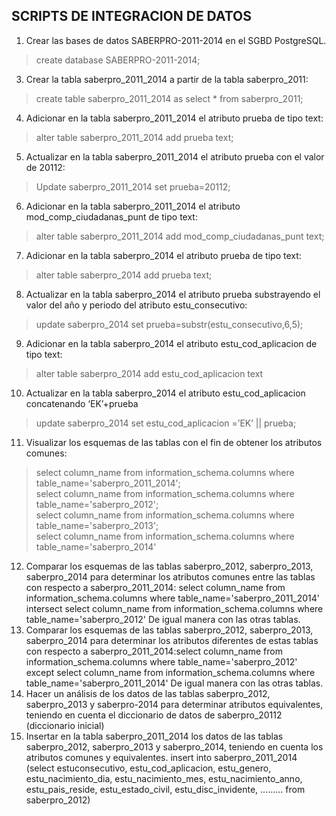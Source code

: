## SCRIPTS DE INTEGRACION DE DATOS
1. Crear las bases de datos SABERPRO-2011-2014 en el SGBD PostgreSQL.
>create database SABERPRO-2011-2014;
3. Crear la tabla saberpro_2011_2014 a partir de la tabla saberpro_2011: 
>create table saberpro_2011_2014 as select * from saberpro_2011;
4. Adicionar en la tabla saberpro_2011_2014 el atributo prueba de tipo text:
>alter table saberpro_2011_2014 add prueba text;
5. Actualizar en la tabla saberpro_2011_2014 el atributo prueba con el valor de 20112:
>Update saberpro_2011_2014 set prueba=20112;
6. Adicionar en la tabla saberpro_2011_2014 el atributo mod_comp_ciudadanas_punt de tipo text:
>alter table saberpro_2011_2014 add mod_comp_ciudadanas_punt text;
7. Adicionar en la tabla saberpro_2014 el atributo prueba de tipo text:
>alter table saberpro_2014 add prueba text;
8. Actualizar en la tabla saberpro_2014 el atributo prueba substrayendo el valor del año y periodo del atributo estu_consecutivo:
>update saberpro_2014 set prueba=substr(estu_consecutivo,6,5);
9. Adicionar en la tabla saberpro_2014 el atributo estu_cod_aplicacion de tipo text:
>alter table saberpro_2014 add estu_cod_aplicacion text
10. Actualizar en la tabla saberpro_2014 el atributo estu_cod_aplicacion concatenando ‘EK’+prueba
>update saberpro_2014 set estu_cod_aplicacion =’EK’ || prueba;
11. Visualizar los esquemas de las tablas con el fin de obtener los atributos comunes:
>select column_name from information_schema.columns where table_name='saberpro_2011_2014'; <br>
>select column_name from information_schema.columns where table_name='saberpro_2012'; <br>
>select column_name from information_schema.columns where table_name='saberpro_2013'; <br>
>select column_name from information_schema.columns where table_name='saberpro_2014'
12. Comparar los esquemas de las tablas saberpro_2012, saberpro_2013, 
saberpro_2014 para determinar los atributos comunes entre las tablas con respecto a 
saberpro_2011_2014:
select column_name from information_schema.columns where 
table_name='saberpro_2011_2014'
intersect
select column_name from information_schema.columns where 
table_name='saberpro_2012'
De igual manera con las otras tablas.
13. Comparar los esquemas de las tablas saberpro_2012, saberpro_2013, 
saberpro_2014 para determinar los atributos diferentes de estas tablas con respecto 
a saberpro_2011_2014:select column_name from information_schema.columns where 
table_name='saberpro_2012'
except
select column_name from information_schema.columns where 
table_name='saberpro_2011_2014'
De igual manera con las otras tablas.
14. Hacer un análisis de los datos de las tablas saberpro_2012, saberpro_2013 y 
saberpro-2014 para determinar atributos equivalentes, teniendo en cuenta el 
diccionario de datos de saberpro_20112 (diccionario inicial)
15. Insertar en la tabla saberpro_2011_2014 los datos de las tablas saberpro_2012, 
saberpro_2013 y saberpro_2014, teniendo en cuenta los atributos comunes y 
equivalentes. 
insert into saberpro_2011_2014 
(select estuconsecutivo, estu_cod_aplicacion, estu_genero, estu_nacimiento_dia,
estu_nacimiento_mes, estu_nacimiento_anno, estu_pais_reside, estu_estado_civil,
estu_disc_invidente, ……… from saberpro_2012)
